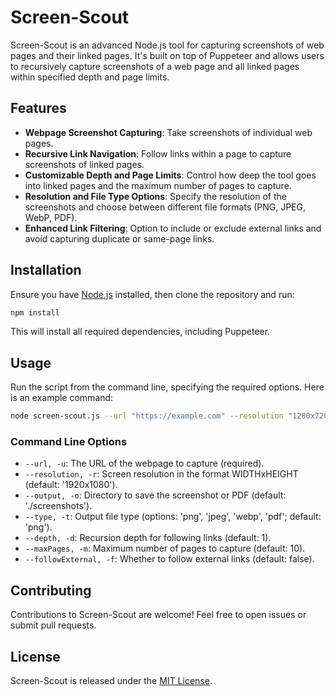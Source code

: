 
# Screen-Scout

Screen-Scout is an advanced Node.js tool for capturing screenshots of web pages and their linked pages. It's built on top of Puppeteer and allows users to recursively capture screenshots of a web page and all linked pages within specified depth and page limits.

## Features

- **Webpage Screenshot Capturing**: Take screenshots of individual web pages.
- **Recursive Link Navigation**: Follow links within a page to capture screenshots of linked pages.
- **Customizable Depth and Page Limits**: Control how deep the tool goes into linked pages and the maximum number of pages to capture.
- **Resolution and File Type Options**: Specify the resolution of the screenshots and choose between different file formats (PNG, JPEG, WebP, PDF).
- **Enhanced Link Filtering**: Option to include or exclude external links and avoid capturing duplicate or same-page links.

## Installation

Ensure you have [Node.js](https://nodejs.org/) installed, then clone the repository and run:

```bash
npm install
```

This will install all required dependencies, including Puppeteer.

## Usage

Run the script from the command line, specifying the required options. Here is an example command:

```bash
node screen-scout.js --url "https://example.com" --resolution "1280x720" --output "./output" --type "png" --depth 2 --maxPages 10 --followExternal false
```

### Command Line Options

- `--url, -u`: The URL of the webpage to capture (required).
- `--resolution, -r`: Screen resolution in the format WIDTHxHEIGHT (default: '1920x1080').
- `--output, -o`: Directory to save the screenshot or PDF (default: './screenshots').
- `--type, -t`: Output file type (options: 'png', 'jpeg', 'webp', 'pdf'; default: 'png').
- `--depth, -d`: Recursion depth for following links (default: 1).
- `--maxPages, -m`: Maximum number of pages to capture (default: 10).
- `--followExternal, -f`: Whether to follow external links (default: false).

## Contributing

Contributions to Screen-Scout are welcome! Feel free to open issues or submit pull requests.

## License

Screen-Scout is released under the [MIT License](LICENSE).
